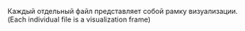 Каждый отдельный файл представляет собой рамку визуализации.
(Each individual file is a visualization frame)
